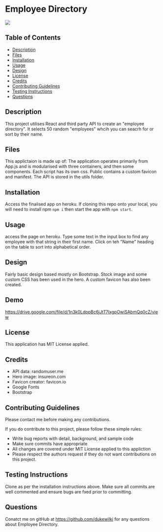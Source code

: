 # Employee Directory

<img src="https://img.shields.io/badge/Licence-MIT%20License-9cf">

## Table of Contents
* [Description](#description)
* [Files](#files)
* [Installation](#installation)
* [Usage](#usage)
* [Design](#design)
* [License](#license)
* [Credits](#credits)
* [Contributing Guidelines](#contributing-guidelines)
* [Testing Instructions](#testing-instructions)
* [Questions](#questions)

## Description
This project utilises React and third party API to create an "employee directory". It selects 50 random "employees" whcih you can seacrh for or sort by their name. 

## Files
This applictaion is made up of: The application operates primarily from App.js and is modularised with three containers, and then some components. Each script has its own css. Public contains a custom favicon and manifest. The API is stored in the utils folder.

## Installation
Access the finalised app on heroku. If cloning this repo onto your local, you will need to install npm `npm i` then start the app with `npm start`. 

## Usage
access the page on heroku. Type some text in the input box to find any employee with that string in their first name. Click on teh "Name" heading on the table to sort into alphabetical order.

## Design
Fairly basic design based mostly on Bootstrap. Stock image and some custom CSS has been used in the hero. A custom favicon has also been created.

## Demo
https://drive.google.com/file/d/1n3k0LdppBc6jJtT7IxgpOwiSAbmQq0cZ/view

## License
This application has MIT License applied.

## Credits
* API data: randomuser.me
* Hero image: insureon.com
* Favicon creator: favicon.io
* Google Fonts
* Bootstrap

## Contributing Guidelines
Please contact me before making any contributions.

If you do contribute to this project, please follow these simple rules:
* Write bug reports with detail, background, and sample code
* Make sure commits have appropriate 
* All changes are covered under MIT License applied to this appliction
* Please respect the authors request if they do not want contributions on this project. 

## Testing Instructions
Clone as per the installation instructions above. Make sure all commits are well commented and ensure bugs are fxed prior to committing.

## Questions
Conatct me on gitHub at https://github.com/dukewilki for any questions about Employee Directory.

